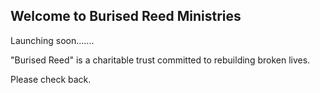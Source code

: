 ## Welcome to Burised Reed Ministries

Launching soon.......

"Burised Reed" is a charitable trust committed to rebuilding broken lives.

Please check back.
